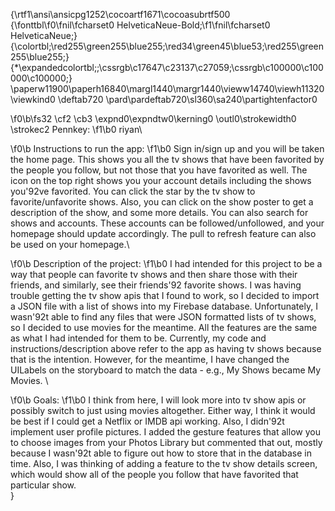{\rtf1\ansi\ansicpg1252\cocoartf1671\cocoasubrtf500
{\fonttbl\f0\fnil\fcharset0 HelveticaNeue-Bold;\f1\fnil\fcharset0 HelveticaNeue;}
{\colortbl;\red255\green255\blue255;\red34\green45\blue53;\red255\green255\blue255;}
{\*\expandedcolortbl;;\cssrgb\c17647\c23137\c27059;\cssrgb\c100000\c100000\c100000;}
\paperw11900\paperh16840\margl1440\margr1440\vieww14740\viewh11320\viewkind0
\deftab720
\pard\pardeftab720\sl360\sa240\partightenfactor0

\f0\b\fs32 \cf2 \cb3 \expnd0\expndtw0\kerning0
\outl0\strokewidth0 \strokec2 Pennkey:
\f1\b0  riyan\

\f0\b Instructions to run the app:
\f1\b0  Sign in/sign up and you will be taken the home page. This shows you all the tv shows that have been favorited by the people you follow, but not those that you have favorited as well. The icon on the top right shows you your account details including the shows you\'92ve favorited. You can click the star by the tv show to favorite/unfavorite shows. Also, you can click on the show poster to get a description of the show, and some more details. You can also search for shows and accounts. These accounts can be followed/unfollowed, and your homepage should update accordingly. The pull to refresh feature can also be used on your homepage.\

\f0\b Description of the project:
\f1\b0  I had intended for this project to be a way that people can favorite tv shows and then share those with their friends, and similarly, see their friends\'92 favorite shows. I was having trouble getting the tv show apis that I found to work, so I decided to import a JSON file with a list of shows into my Firebase database. Unfortunately, I wasn\'92t able to find any files that were JSON formatted lists of tv shows, so I decided to use movies for the meantime. All the features are the same as what I had intended for them to be. Currently, my code and instructions/description above refer to the app as having tv shows because that is the intention. However, for the meantime, I have changed the UILabels on the storyboard to match the data - e.g., My Shows became My Movies. \

\f0\b Goals:
\f1\b0  I think from here, I will look more into tv show apis or possibly switch to just using movies altogether. Either way, I think it would be best if I could get a Netflix or IMDB api working. Also, I didn\'92t implement user profile pictures. I added the gesture features that allow you to choose images from your Photos Library but commented that out, mostly because I wasn\'92t able to figure out how to store that in the database in time. Also, I was thinking of adding a feature to the tv show details screen, which would show all of the people you follow that have favorited that particular show. \
}